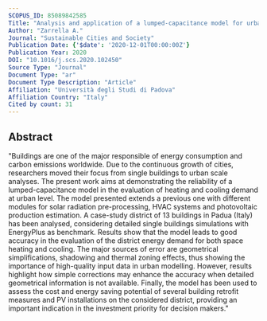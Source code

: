 ```yaml
---
SCOPUS_ID: 85089842585
Title: "Analysis and application of a lumped-capacitance model for urban building energy modelling"
Author: "Zarrella A."
Journal: "Sustainable Cities and Society"
Publication Date: {'$date': '2020-12-01T00:00:00Z'}
Publication Year: 2020
DOI: "10.1016/j.scs.2020.102450"
Source Type: "Journal"
Document Type: "ar"
Document Type Description: "Article"
Affiliation: "Università degli Studi di Padova"
Affiliation Country: "Italy"
Cited by count: 31
---
```


## Abstract
"Buildings are one of the major responsible of energy consumption and carbon emissions worldwide. Due to the continuous growth of cities, researchers moved their focus from single buildings to urban scale analyses. The present work aims at demonstrating the reliability of a lumped-capacitance model in the evaluation of heating and cooling demand at urban level. The model presented extends a previous one with different modules for solar radiation pre-processing, HVAC systems and photovoltaic production estimation. A case-study district of 13 buildings in Padua (Italy) has been analysed, considering detailed single buildings simulations with EnergyPlus as benchmark. Results show that the model leads to good accuracy in the evaluation of the district energy demand for both space heating and cooling. The major sources of error are geometrical simplifications, shadowing and thermal zoning effects, thus showing the importance of high-quality input data in urban modelling. However, results highlight how simple corrections may enhance the accuracy when detailed geometrical information is not available. Finally, the model has been used to assess the cost and energy saving potential of several building retrofit measures and PV installations on the considered district, providing an important indication in the investment priority for decision makers."
